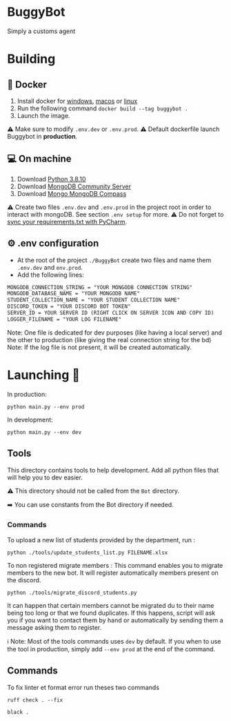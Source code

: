 # BuggyBot
Simply a customs agent

# Building
## :ship: Docker
1. Install docker for [windows](https://docs.docker.com/desktop/install/windows-install/), [macos](https://docs.docker.com/desktop/install/mac-install/) or [linux](https://docs.docker.com/desktop/install/linux-install/)
2. Run the following command `docker build --tag buggybot .`
3. Launch the image.

:warning: Make sure to modify `.env.dev` or `.env.prod`.
:warning: Default dockerfile launch Buggybot in **production**.

## :computer: On machine
1. Download [Python 3.8.10](https://www.python.org/downloads/release/python-3810/)
2. Download [MongoDB Community Server](https://fastdl.mongodb.org/windows/mongodb-windows-x86_64-7.0.9-signed.msi)
3. Download [Mongo MongoDB Compass](https://downloads.mongodb.com/compass/mongodb-compass-1.43.0-win32-x64.exe)

:warning: Create two files `.env.dev` and `.env.prod` in the project root in order to interact with mongoDB. See section `.env setup` for more.
:warning: Do not forget to [sync your requirements.txt with PyCharm](https://www.jetbrains.com/help/pycharm/managing-dependencies.html).

## :gear: .env configuration
- At the root of the project `./BuggyBot` create two files and name them `.env.dev` and `env.prod`.
- Add the following lines:
```md
MONGODB_CONNECTION_STRING = "YOUR MONGODB CONNECTION STRING"
MONGODB_DATABASE_NAME = "YOUR MONGODB NAME"
STUDENT_COLLECTION_NAME = "YOUR STUDENT COLLECTION NAME"
DISCORD_TOKEN = "YOUR DISCORD BOT TOKEN"
SERVER_ID = YOUR SERVER ID (RIGHT CLICK ON SERVER ICON AND COPY ID)
LOGGER_FILENAME = "YOUR LOG FILENAME"
```

Note: One file is dedicated for dev purposes (like having a local server) and the other to production (like giving the real connection string for the bd)
Note: If the log file is not present, it will be created automatically.

# Launching :rocket:
In production:
```commandline
python main.py --env prod
```

In development:
```commandline
python main.py --env dev
```

## Tools
This directory contains tools to help development. Add all python files that will help you to dev easier.

:warning: This directory should not be called from the `Bot` directory.

:arrow_right: You can use constants from the Bot directory if needed.

### Commands
To upload a new list of students provided by the department, run :
```commandline
python ./tools/update_students_list.py FILENAME.xlsx
```

To non registered migrate members :
This command enables you to migrate members to the new bot. It will register automatically members present on the discord.
```commandline
python ./tools/migrate_discord_students.py
```
It can happen that certain members cannot be migrated du to their name being too long or that we found duplicates.
If this happens, script will ask you if you want to contact them by hand or automatically by sending them a message asking them to register.

:information_source: Note: Most of the tools commands uses `dev` by default. If you when to use the tool in production, simply add `--env prod` at the end of the command.

## Commands
To fix linter et format error run theses two commands
```commandline
ruff check . --fix
```
```commandline
black .
```
